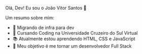<!--
**johnsans04/johnsans04** is a ✨ _special_ ✨ repository because its `README.md` (this file) appears on your GitHub profile.

Here are some ideas to get you started:

- 🔭 I’m currently working on ...
- 🌱 I’m currently learning ...
- 👯 I’m looking to collaborate on ...
- 🤔 I’m looking for help with ...
- 💬 Ask me about ...
- 📫 How to reach me: ...
- 😄 Pronouns: ...
- ⚡ Fun fact: ...
-->
Olá, Dev! Eu sou o João Vitor Santos 👋

Um resumo sobre mim:

- 🔄 Migrando de infra para dev<br/>
- 🏫 Cursando Coding na Universidade Cruzeiro do Sul Virtual<br/>
- 📚 Atualmente estou aprendendo HTML, CSS e JavaScript<br/>
- 🚀 Meu objetivo é me tornar um desenvolvedor Full Stack
